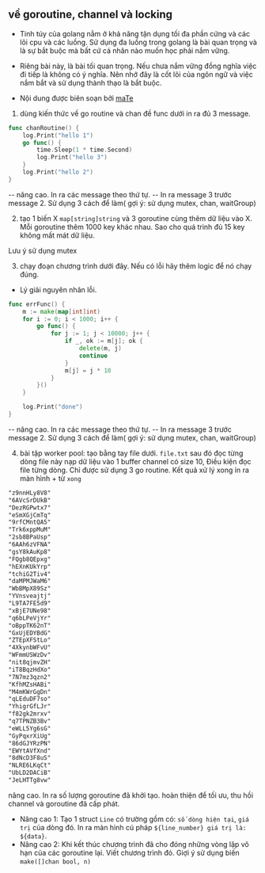 ## về goroutine, channel và locking

- Tinh túy của golang nằm ở khả năng tận dụng tối đa phần cứng và các lõi cpu và các luồng. Sử dụng đa luồng trong golang là bài quan trọng và là sự bắt buộc mà bất cứ cá nhân nào muốn học phải nắm vững.

- Riêng bài này, là bài tối quan trọng. Nếu chưa nắm vững đồng nghĩa việc đi tiếp là không có ý nghĩa. Nên nhớ đây là cốt lõi của ngôn ngữ và việc nắm bắt và sử dụng thành thạo là bắt buộc.

- Nội dung được biên soạn bởi [maTe](fb.com/0.anhsang.0)

1. dùng kiến thức về go routine và chan đề func dưới in ra đủ 3 message.

```go
func chanRoutine() {
    log.Print("hello 1")
    go func() {
        time.Sleep(1 * time.Second)
        log.Print("hello 3")
    }
    log.Print("hello 2")
}

```

-- nâng cao. In ra các message theo thứ tự.
-- In ra message 3 trước message 2.
Sử dụng 3 cách để làm( gợi ý: sử dụng mutex, chan, waitGroup)

2. tạo 1 biến X `map[string]string` và 3 goroutine cùng thêm dữ liệu vào X. Mỗi goroutine thêm 1000 key khác nhau. Sao cho quá trình đủ 15 key không mất mát dữ liệu.

Lưu ý sử dụng mutex


3. chạy đoạn chương trình dưới đây. Nếu có lỗi hãy thêm logic để nó chạy đúng.
- Lý giải nguyên nhân lỗi.

```go
func errFunc() {
	m := make(map[int]int)
	for i := 0; i < 1000; i++ {
		go func() {
			for j := 1; j < 10000; j++ {
				if _, ok := m[j]; ok {
					delete(m, j)
					continue
				}
				m[j] = j * 10
			}
		}()
	}

	log.Print("done")
}

```

-- nâng cao. In ra các message theo thứ tự.
-- In ra message 3 trước message 2.
Sử dụng 3 cách để làm( gợi ý: sử dụng mutex, chan, waitGroup)


4. bài tập worker pool: tạo bằng tay file dưới. `file.txt` sau đó đọc từng dòng file này nạp dữ liệu vào 1 buffer channel có size 10, Điều kiện đọc file từng dòng. Chỉ được sử dụng 3 go routine. Kết quả xử lý xong ỉn ra màn hình + từ `xong`
```txt
"z9nnHLy8V8"
"6AVcSrDUkB"
"DezRGPwtx7"
"eSmXGjCmTq"
"9rfCMntQA5"
"Trk6xppMuM"
"2sb8BPaUsp"
"6AAh6zVFNA"
"gsY8kAuKp8"
"FQgb8QEpxg"
"hEXnKUkYrp"
"tchiG2Tiv4"
"daMPMJWaM6"
"WbBMpX89Sz"
"YVnsveajtj"
"L9TA7FE5d9"
"xBjE7UNe98"
"q6bLPeVjYr"
"oBppTK62nT"
"GxUjEDYBdG"
"ZTEpXFStLo"
"4XkynbWFvU"
"WFmmUSWzDv"
"nit8qjmvZH"
"iT8BqzHdXo"
"7N7mz3qzn2"
"KfhMZsHABi"
"M4mKWrGgDn"
"qLEduDF7so"
"YhigrGfLJr"
"f82gk2mrxv"
"q7TPNZB3Bv"
"eWLL5Yg6sG"
"GyPqxrXiUg"
"86dGJYRzPN"
"EWYtAVfXnd"
"8dNcD3F8uS"
"NLRE6LKqCt"
"UbLD2DACiB"
"JeLHTTg8vw"
```
nâng cao. In ra số lượng goroutine đã khởi tạo.
hoàn thiện để tối ưu, thu hồi channel và goroutine đã cấp phát.

- Nâng cao 1: Tạo 1 struct `Line` có trường gồm có: `số dòng hiện tại`, `giá trị` của dòng đó.
In ra màn hình cú pháp `${line_number} giá trị là: ${data}`.
- Nâng cao 2: Khi kết thúc chương trình đã cho đóng những vòng lặp vô hạn của các goroutine lại. Viết chương trình đó.
Giợi ý sử dụng biến `make([]chan bool, n)`
